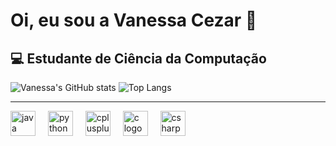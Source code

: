 # Oi, eu sou a Vanessa Cezar 👋

💻 Estudante de Ciência da Computação 
---

![Vanessa's GitHub stats](https://github-readme-stats.vercel.app/api?username=vanessacezarn&show_icons=true&theme=dracula)
![Top Langs](https://github-readme-stats.vercel.app/api/top-langs/?username=vanessacezarn&layout=compact&theme=dracula)

---
<div align="left">
  
  <img src="https://cdn.jsdelivr.net/gh/devicons/devicon/icons/java/java-original.svg" height="40" alt="java logo"  />
  <img width="12" />
  <img src="https://cdn.jsdelivr.net/gh/devicons/devicon/icons/python/python-original.svg" height="40" alt="python logo"  />
  <img width="12" />
  <img src="https://cdn.jsdelivr.net/gh/devicons/devicon/icons/cplusplus/cplusplus-original.svg" height="40" alt="cplusplus logo"  />
  <img width="12" />
  <img src="https://cdn.jsdelivr.net/gh/devicons/devicon/icons/c/c-original.svg" height="40" alt="c logo"  />
  <img width="12" />
  <img src="https://cdn.jsdelivr.net/gh/devicons/devicon/icons/csharp/csharp-original.svg" height="40" alt="csharp logo"  />
</div>
